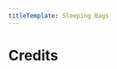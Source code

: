 ```yaml
---
titleTemplate: Sleeping Bags
---
```


# Credits

<Credits :credits="credits"/>

<script setup>
const credits = [
  {
    element: { name: "Chinese Simplified (China) translation" },
    name: {
      name: "Imbarainbow",
      link: "https://github.com/Imbarainbow",
    },
  },
  {
    element: { name: "Russian translation" },
    name: {
      name: "cyber01",
      link: "https://github.com/cyber01",
    },
  },
  {
    element: { name: "Polish translation" },
    name: {
      name: "avehh",
      link: "https://github.com/avehh",
    },
  },
];
</script>
